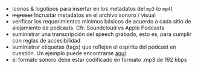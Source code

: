 * Iconos & logotipos para insertar en los metadatos del `mp3` (o `mp4`)
* ~~ingresar~~ Incrustar metadatos en el archivo sonoro / visual
* verificar los requerimientos mínimos básicos de acuerdo a cada sitio de alojamiento de podcasts. Cfr. Soundcloud vs Apple Podcasts
* suministrar una transcripción del speech grabado, esto es, para cumplir con reglas de accesibilidad
* suministrar etiquetas (tags) que reflejen el espíritu del podcast en cuestión. Un ejemplo puede encontrarse [aquí](https://soundcloud.com/wyssinstitute/sets/disruptive)
* el formato sonoro debe estar codificado en formato .mp3 de 192 kbps